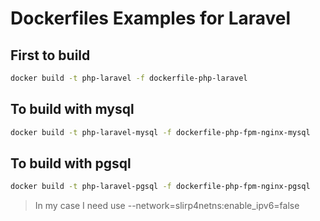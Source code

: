 # Dockerfiles Examples for Laravel

## First to build
```bash
docker build -t php-laravel -f dockerfile-php-laravel 
```

## To build with mysql
```bash
docker build -t php-laravel-mysql -f dockerfile-php-fpm-nginx-mysql
```

## To build with pgsql
```bash
docker build -t php-laravel-pgsql -f dockerfile-php-fpm-nginx-pgsql
```

> In my case I need use --network=slirp4netns:enable_ipv6=false
